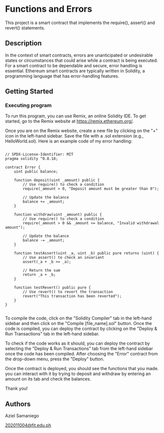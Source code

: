# Functions and Errors

This project is a smart contract that implements the require(), assert() and revert() statements.

## Description

In the context of smart contracts, errors are unanticipated or undesirable states or circumstances that could arise while a contract is being executed. For a smart contract to be dependable and secure, error handling is essential. Ethereum smart contracts are typically written in Solidity, a programming language that has error-handling features.

## Getting Started

### Executing program

To run this program, you can use Remix, an online Solidity IDE. To get started, go to the Remix website at https://remix.ethereum.org/.

Once you are on the Remix website, create a new file by clicking on the "+" icon in the left-hand sidebar. Save the file with a .sol extension (e.g., HelloWorld.sol). Here is an example code of my error handling:
```

// SPDX-License-Identifier: MIT
pragma solidity ^0.8.18;

contract Error {
    uint public balance;

    function deposit(uint _amount) public {
        // Use require() to check a condition
        require(_amount > 0, "Deposit amount must be greater than 0");

        // Update the balance
        balance += _amount;
    }

    function withdraw(uint _amount) public {
        // Use require() to check a condition
        require(_amount > 0 && _amount <= balance, "Invalid withdrawal amount");

        // Update the balance
        balance -= _amount;
    }

    function testAssert(uint _a, uint _b) public pure returns (uint) {
        // Use assert() to check an invariant
        assert(_a + _b >= _a);

        // Return the sum
        return _a + _b;
    }

    function testRevert() public pure {
        // Use revert() to revert the transaction
        revert("This transaction has been reverted");
    }
}


```
To compile the code, click on the "Solidity Compiler" tab in the left-hand sidebar and then click on the "Compile [file_name].sol" button. Once the code is compiled, you can deploy the contract by clicking on the "Deploy & Run Transactions" tab in the left-hand sidebar. 

To check if the code works as it should, you can deploy the contract by selecting the "Deploy & Run Transactions" tab from the left-hand sidebar once the code has been compiled. After choosing the "Error" contract from the drop-down menu, press the "Deploy" button.

Once the contract is deployed, you should see the functions that you made. you can interact with it by trying to deposit and withdraw by entering an amount on its tab and check the balances. 

Thank you!

## Authors

Aziel Samaniego

202011004@fit.edu.ph
